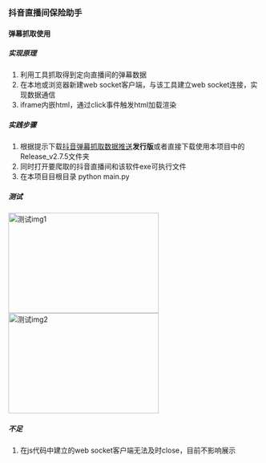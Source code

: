 ### 抖音直播间保险助手

#### 弹幕抓取使用
##### 实现原理
1. 利用工具抓取得到定向直播间的弹幕数据
2. 在本地或浏览器新建web socket客户端，与该工具建立web socket连接，实现数据通信
3. iframe内嵌html，通过click事件触发html加载渲染
##### 实践步骤
1. 根据提示下载[抖音弹幕抓取数据推送](https://gitee.com/apebyte/dy-barrage-grab#/apebyte/dy-barrage-grab/blob/master/./BarrageGrab/Modles/JsonEntity/Command.cs)**发行版**或者直接下载使用本项目中的Release_v2.7.5文件夹
2. 同时打开要爬取的抖音直播间和该软件exe可执行文件
3. 在本项目目根目录 python main.py
##### 测试
<img src="./test/Q&A/img1.png" alt="测试img1" width="300" height="200">
<img src="./test/Q&A/img2.png" alt="测试img2" width="300" height="200">

##### 不足
1. 在js代码中建立的web socket客户端无法及时close，目前不影响展示
